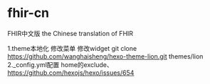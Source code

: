 fhir-cn
=======

FHIR中文版  the Chinese translation of FHIR 


1.theme本地化
修改菜单
修改widget
git  clone https://github.com/wanghaisheng/hexo-theme-lion.git themes/lion
2._config.yml配置
home的exclude、https://github.com/hexojs/hexo/issues/654